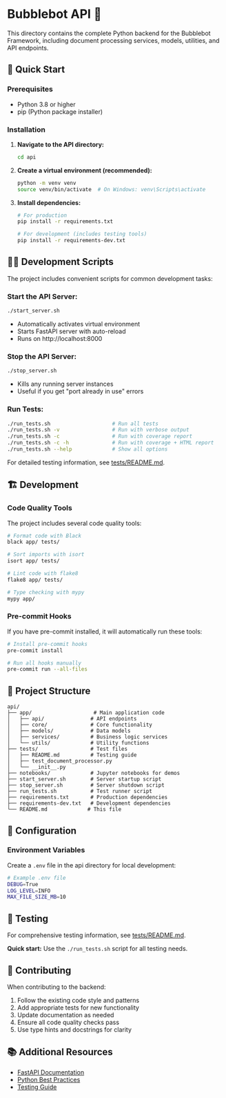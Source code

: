 # Bubblebot API 🫧

This directory contains the complete Python backend for the Bubblebot Framework, including document processing services, models, utilities, and API endpoints.

## 🚀 Quick Start

### Prerequisites

- Python 3.8 or higher
- pip (Python package installer)

### Installation

1. **Navigate to the API directory:**
   ```bash
   cd api
   ```

2. **Create a virtual environment (recommended):**
   ```bash
   python -m venv venv
   source venv/bin/activate  # On Windows: venv\Scripts\activate
   ```

3. **Install dependencies:**
   ```bash
   # For production
   pip install -r requirements.txt
   
   # For development (includes testing tools)
   pip install -r requirements-dev.txt
   ```

## 🏃‍♂️ Development Scripts

The project includes convenient scripts for common development tasks:

### **Start the API Server:**
```bash
./start_server.sh
```
- Automatically activates virtual environment
- Starts FastAPI server with auto-reload
- Runs on http://localhost:8000

### **Stop the API Server:**
```bash
./stop_server.sh
```
- Kills any running server instances
- Useful if you get "port already in use" errors

### **Run Tests:**
```bash
./run_tests.sh                    # Run all tests
./run_tests.sh -v                 # Run with verbose output
./run_tests.sh -c                 # Run with coverage report
./run_tests.sh -c -h              # Run with coverage + HTML report
./run_tests.sh --help             # Show all options
```

For detailed testing information, see [tests/README.md](tests/README.md).

## 🏗️ Development

### Code Quality Tools

The project includes several code quality tools:

```bash
# Format code with Black
black app/ tests/

# Sort imports with isort
isort app/ tests/

# Lint code with flake8
flake8 app/ tests/

# Type checking with mypy
mypy app/
```

### Pre-commit Hooks

If you have pre-commit installed, it will automatically run these tools:

```bash
# Install pre-commit hooks
pre-commit install

# Run all hooks manually
pre-commit run --all-files
```

## 📁 Project Structure

```
api/
├── app/                    # Main application code
│   ├── api/               # API endpoints
│   ├── core/              # Core functionality
│   ├── models/            # Data models
│   ├── services/          # Business logic services
│   └── utils/             # Utility functions
├── tests/                 # Test files
│   ├── README.md          # Testing guide
│   ├── test_document_processor.py
│   └── __init__.py
├── notebooks/             # Jupyter notebooks for demos
├── start_server.sh        # Server startup script
├── stop_server.sh         # Server shutdown script
├── run_tests.sh           # Test runner script
├── requirements.txt       # Production dependencies
├── requirements-dev.txt   # Development dependencies
└── README.md             # This file
```

## 🔧 Configuration

### Environment Variables

Create a `.env` file in the api directory for local development:

```bash
# Example .env file
DEBUG=True
LOG_LEVEL=INFO
MAX_FILE_SIZE_MB=10
```

## 🧪 Testing

For comprehensive testing information, see [tests/README.md](tests/README.md).

**Quick start:** Use the `./run_tests.sh` script for all testing needs.

## 🤝 Contributing

When contributing to the backend:

1. Follow the existing code style and patterns
2. Add appropriate tests for new functionality
3. Update documentation as needed
4. Ensure all code quality checks pass
5. Use type hints and docstrings for clarity

## 📚 Additional Resources

- [FastAPI Documentation](https://fastapi.tiangolo.com/)
- [Python Best Practices](https://realpython.com/python-best-practices/)
- [Testing Guide](tests/README.md) 
